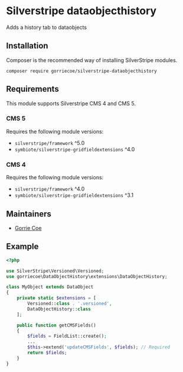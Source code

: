 # Silverstripe dataobjecthistory
Adds a history tab to dataobjects

## Installation
Composer is the recommended way of installing SilverStripe modules.
```
composer require gorriecoe/silverstripe-dataobjecthistory
```

## Requirements

This module supports Silverstripe CMS 4 and CMS 5.

### CMS 5

Requires the following module versions:

- `silverstripe/framework` ^5.0
- `symbiote/silverstripe-gridfieldextensions` ^4.0

### CMS 4

Requires the following module versions:

- `silverstripe/framework` ^4.0
- `symbiote/silverstripe-gridfieldextensions` ^3.1

## Maintainers

- [Gorrie Coe](https://github.com/gorriecoe)

## Example

```php
<?php

use SilverStripe\Versioned\Versioned;
use gorriecoe\DataObjectHistory\extensions\DataObjectHistory;

class MyObject extends DataObject
{
    private static $extensions = [
        Versioned::class . '.versioned',
        DataObjectHistory::class
    ];

    public function getCMSFields()
    {
        $fields = FieldList::create();
        ...
        $this->extend('updateCMSFields', $fields); // Required
        return $fields;
    }
}
```
